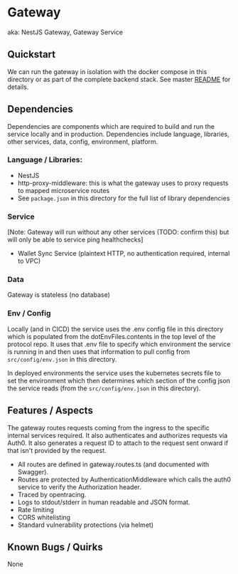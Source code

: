 # Gateway

aka: NestJS Gateway, Gateway Service

## Quickstart

We can run the gateway in isolation with the docker compose in this directory
or as part of the complete backend stack. See master
[README](https://github.com/kiva/protocol-integration-tests/blob/main/README.md) for details.

## Dependencies

Dependencies are components which are required to build and run the service
locally and in production. Dependencies include language, libraries, other
services, data, config, environment, platform.

### Language / Libraries:

- NestJS
- http-proxy-middleware: this is what the gateway uses to proxy requests to mapped microservice routes
- See `package.json` in this directory for the full list of library dependencies

### Service

[Note: Gateway will run without any other services (TODO: confirm this) but
will only be able to service ping healthchecks]

- Wallet Sync Service (plaintext HTTP, no authentication required, internal to VPC)

### Data

Gateway is stateless (no database)

### Env / Config

Locally (and in CICD) the service uses the .env config file in this directory
which is populated from the dotEnvFiles.contents in the top level of the
protocol repo. It uses that .env file to specify which environment the service
is running in and then uses that information to pull config from
`src/config/env.json` in this directory.

In deployed environments the service uses the kubernetes secrets file to set
the environment which then determines which section of the config json the
service reads (from the `src/config/env.json` in this directory).

## Features / Aspects

The gateway routes requests coming from the ingress to the specific internal
services required. It also authenticates and authorizes requests via Auth0. It
also generates a request ID to attach to the request sent onward if that isn't
provided by the request.

- All routes are defined in gateway.routes.ts (and documented with Swagger).
- Routes are protected by AuthenticationMiddleware which calls the auth0 service to verify the Authorization header.
- Traced by opentracing.
- Logs to stdout/stderr in human readable and JSON format.
- Rate limiting
- CORS whitelisting
- Standard vulnerability protections (via helmet)

## Known Bugs / Quirks

None
